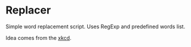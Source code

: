 Replacer
========

Simple word replacement script.
Uses RegExp and predefined words list.

Idea comes from the [xkcd](http://xkcd.com/1288/).
